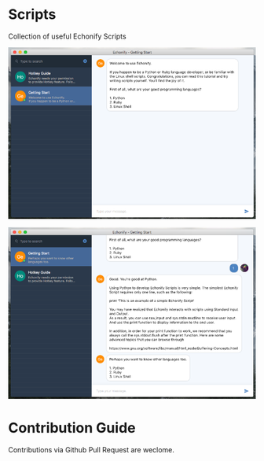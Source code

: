 # Scripts
Collection of useful Echonify Scripts

![Preview 1](images/screen_shot_1.png)  

![Preview 2](images/screen_shot_2.png)


# Contribution Guide  
Contributions via Github Pull Request are weclome.
